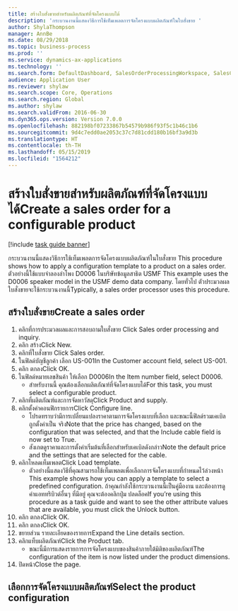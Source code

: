 ```yaml
---
title: สร้างใบสั่งขายสำหรับผลิตภัณฑ์ที่จัดโครงแบบได้
description: 'กระบวนงานนี้แสดงวิธีการใช้เท็มเพลตการจัดโครงแบบผลิตภัณฑ์ในใบสั่งขาย '
author: ShylaThompson
manager: AnnBe
ms.date: 08/29/2018
ms.topic: business-process
ms.prod: ''
ms.service: dynamics-ax-applications
ms.technology: ''
ms.search.form: DefaultDashboard, SalesOrderProcessingWorkspace, SalesCreateOrder, SalesTable, PCRuntimeConfigurator, PCTemplateConfigurationSelection
audience: Application User
ms.reviewer: shylaw
ms.search.scope: Core, Operations
ms.search.region: Global
ms.author: shylaw
ms.search.validFrom: 2016-06-30
ms.dyn365.ops.version: Version 7.0.0
ms.openlocfilehash: 882198bf07233867b54579b986f93f5c1b46c1b6
ms.sourcegitcommit: 9d4c7edd0ae2053c37c7d81cdd180b16bf3a9d3b
ms.translationtype: HT
ms.contentlocale: th-TH
ms.lasthandoff: 05/15/2019
ms.locfileid: "1564212"
---
```

# <a name="create-a-sales-order-for-a-configurable-product"></a><span data-ttu-id="e5039-103">สร้างใบสั่งขายสำหรับผลิตภัณฑ์ที่จัดโครงแบบได้</span><span class="sxs-lookup"><span data-stu-id="e5039-103">Create a sales order for a configurable product</span></span>

[!include [task guide banner](../../includes/task-guide-banner.md)]

<span data-ttu-id="e5039-104">กระบวนงานนี้แสดงวิธีการใช้เท็มเพลตการจัดโครงแบบผลิตภัณฑ์ในใบสั่งขาย </span><span class="sxs-lookup"><span data-stu-id="e5039-104">This procedure shows how to apply a configuration template to a product on a sales order.</span></span> <span data-ttu-id="e5039-105">ตัวอย่างนี้ใช้แบบจำลองลำโพง D0006 ในบริษัทข้อมูลสาธิต USMF </span><span class="sxs-lookup"><span data-stu-id="e5039-105">This example uses the D0006 speaker model in the USMF demo data company.</span></span> <span data-ttu-id="e5039-106">โดยทั่วไป ตัวประมวลผลใบสั่งขายจะใช้กระบวนงานนี้</span><span class="sxs-lookup"><span data-stu-id="e5039-106">Typically, a sales order processor uses this procedure.</span></span>


## <a name="create-a-sales-order"></a><span data-ttu-id="e5039-107">สร้างใบสั่งขาย</span><span class="sxs-lookup"><span data-stu-id="e5039-107">Create a sales order</span></span>
1. <span data-ttu-id="e5039-108">คลิกที่การประมวลผลและการสอบถามใบสั่งขาย </span><span class="sxs-lookup"><span data-stu-id="e5039-108">Click Sales order processing and inquiry.</span></span>
2. <span data-ttu-id="e5039-109">คลิก สร้าง</span><span class="sxs-lookup"><span data-stu-id="e5039-109">Click New.</span></span>
3. <span data-ttu-id="e5039-110">คลิกที่ใบสั่งขาย </span><span class="sxs-lookup"><span data-stu-id="e5039-110">Click Sales order.</span></span>
4. <span data-ttu-id="e5039-111">ในฟิลด์บัญชีลูกค้า เลือก US-001</span><span class="sxs-lookup"><span data-stu-id="e5039-111">In the Customer account field, select US-001.</span></span> 
5. <span data-ttu-id="e5039-112">คลิก ตกลง</span><span class="sxs-lookup"><span data-stu-id="e5039-112">Click OK.</span></span>
6. <span data-ttu-id="e5039-113">ในฟิลด์หมายเลขสินค้า ให้เลือก D0006</span><span class="sxs-lookup"><span data-stu-id="e5039-113">In the Item number field, select D0006.</span></span>
    * <span data-ttu-id="e5039-114">สำหรับงานนี้ คุณต้องเลือกผลิตภัณฑ์ที่จัดโครงแบบได้</span><span class="sxs-lookup"><span data-stu-id="e5039-114">For this task, you must select a configurable product.</span></span>  
7. <span data-ttu-id="e5039-115">คลิกที่ผลิตภัณฑ์และการจัดหาวัสดุ</span><span class="sxs-lookup"><span data-stu-id="e5039-115">Click Product and supply.</span></span>
8. <span data-ttu-id="e5039-116">คลิกตั้งค่าคอนฟิกรายการ</span><span class="sxs-lookup"><span data-stu-id="e5039-116">Click Configure line.</span></span>
    * <span data-ttu-id="e5039-117">โปรดทราบว่ามีการเปลี่ยนแปลงราคาตามการจัดโครงแบบที่เลือก และขณะนี้ฟิลด์รวมเคเบิลถูกตั้งค่าเป็น จริง</span><span class="sxs-lookup"><span data-stu-id="e5039-117">Note that the price has changed, based on the configuration that was selected, and that the Include cable field is now set to True.</span></span>  
    * <span data-ttu-id="e5039-118">สังเกตดูราคาและการตั้งค่าเริ่มต้นที่เลือกสำหรับเคเบิลดังกล่าว</span><span class="sxs-lookup"><span data-stu-id="e5039-118">Note the default price and the settings that are selected for the cable.</span></span>  
9. <span data-ttu-id="e5039-119">คลิกโหลดเท็มเพลต</span><span class="sxs-lookup"><span data-stu-id="e5039-119">Click Load template.</span></span>
    * <span data-ttu-id="e5039-120">ตัวอย่างนี้แสดงวิธีที่คุณสามารถใช้เท็มเพลตเพื่อเลือกการจัดโครงแบบที่กำหนดไว้ล่วงหน้า </span><span class="sxs-lookup"><span data-stu-id="e5039-120">This example shows how you can apply a template to select a predefined configuration.</span></span> <span data-ttu-id="e5039-121">ถ้าคุณกำลังใช้กระบวนงานนี้เป็นคู่มืองาน และต้องการดูค่าแอททริบิวต์อื่นๆ ที่มีอยู่ คุณจะต้องคลิกปุ่ม ปลดล็อค</span><span class="sxs-lookup"><span data-stu-id="e5039-121">If you’re using this procedure as a task guide and want to see the other attribute values that are available, you must click the Unlock button.</span></span>  
10. <span data-ttu-id="e5039-122">คลิก ตกลง</span><span class="sxs-lookup"><span data-stu-id="e5039-122">Click OK.</span></span>
11. <span data-ttu-id="e5039-123">คลิก ตกลง</span><span class="sxs-lookup"><span data-stu-id="e5039-123">Click OK.</span></span>
12. <span data-ttu-id="e5039-124">ขยายส่วน รายละเอียดของรายการ</span><span class="sxs-lookup"><span data-stu-id="e5039-124">Expand the Line details section.</span></span>
13. <span data-ttu-id="e5039-125">คลิกแท็บผลิตภัณฑ์</span><span class="sxs-lookup"><span data-stu-id="e5039-125">Click the Product tab.</span></span>
    * <span data-ttu-id="e5039-126">ขณะนี้มีการแสดงรายการการจัดโครงแบบของสินค้าภายใต้มิติของผลิตภัณฑ์</span><span class="sxs-lookup"><span data-stu-id="e5039-126">The configuration of the item is now listed under the product dimensions.</span></span>  
14. <span data-ttu-id="e5039-127">ปิดหน้า</span><span class="sxs-lookup"><span data-stu-id="e5039-127">Close the page.</span></span>

## <a name="select-the-product-configuration"></a><span data-ttu-id="e5039-128">เลือกการจัดโครงแบบผลิตภัณฑ์</span><span class="sxs-lookup"><span data-stu-id="e5039-128">Select the product configuration</span></span>

